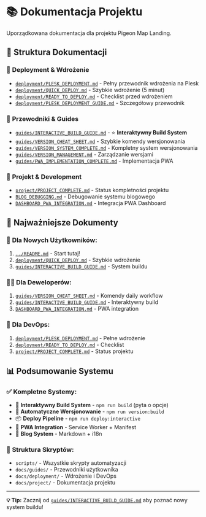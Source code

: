 # 📚 Dokumentacja Projektu

Uporządkowana dokumentacja dla projektu Pigeon Map Landing.

## 📁 Struktura Dokumentacji

### 🚀 **Deployment & Wdrożenie**
- [`deployment/PLESK_DEPLOYMENT.md`](./deployment/PLESK_DEPLOYMENT.md) - Pełny przewodnik wdrożenia na Plesk
- [`deployment/QUICK_DEPLOY.md`](./deployment/QUICK_DEPLOY.md) - Szybkie wdrożenie (5 minut)
- [`deployment/READY_TO_DEPLOY.md`](./deployment/READY_TO_DEPLOY.md) - Checklist przed wdrożeniem
- [`deployment/PLESK_DEPLOYMENT_GUIDE.md`](./deployment/PLESK_DEPLOYMENT_GUIDE.md) - Szczegółowy przewodnik

### 🎯 **Przewodniki & Guides**
- [`guides/INTERACTIVE_BUILD_GUIDE.md`](./guides/INTERACTIVE_BUILD_GUIDE.md) - ⭐ **Interaktywny Build System**
- [`guides/VERSION_CHEAT_SHEET.md`](./guides/VERSION_CHEAT_SHEET.md) - Szybkie komendy wersjonowania
- [`guides/VERSION_SYSTEM_COMPLETE.md`](./guides/VERSION_SYSTEM_COMPLETE.md) - Kompletny system wersjonowania
- [`guides/VERSION_MANAGEMENT.md`](./guides/VERSION_MANAGEMENT.md) - Zarządzanie wersjami
- [`guides/PWA_IMPLEMENTATION_COMPLETE.md`](./guides/PWA_IMPLEMENTATION_COMPLETE.md) - Implementacja PWA

### 🔧 **Projekt & Development**
- [`project/PROJECT_COMPLETE.md`](./project/PROJECT_COMPLETE.md) - Status kompletności projektu
- [`BLOG_DEBUGGING.md`](./BLOG_DEBUGGING.md) - Debugowanie systemu blogowego
- [`DASHBOARD_PWA_INTEGRATION.md`](./DASHBOARD_PWA_INTEGRATION.md) - Integracja PWA Dashboard

## 🎯 **Najważniejsze Dokumenty**

### 🚀 **Dla Nowych Użytkowników:**
1. [`../README.md`](../README.md) - Start tutaj!
2. [`deployment/QUICK_DEPLOY.md`](./deployment/QUICK_DEPLOY.md) - Szybkie wdrożenie
3. [`guides/INTERACTIVE_BUILD_GUIDE.md`](./guides/INTERACTIVE_BUILD_GUIDE.md) - System buildu

### 👨‍💻 **Dla Deweloperów:**
1. [`guides/VERSION_CHEAT_SHEET.md`](./guides/VERSION_CHEAT_SHEET.md) - Komendy daily workflow
2. [`guides/INTERACTIVE_BUILD_GUIDE.md`](./guides/INTERACTIVE_BUILD_GUIDE.md) - Interaktywny build
3. [`DASHBOARD_PWA_INTEGRATION.md`](./DASHBOARD_PWA_INTEGRATION.md) - PWA integration

### 🚀 **Dla DevOps:**
1. [`deployment/PLESK_DEPLOYMENT.md`](./deployment/PLESK_DEPLOYMENT.md) - Pełne wdrożenie
2. [`deployment/READY_TO_DEPLOY.md`](./deployment/READY_TO_DEPLOY.md) - Checklist
3. [`project/PROJECT_COMPLETE.md`](./project/PROJECT_COMPLETE.md) - Status projektu

## 📊 **Podsumowanie Systemu**

### ✅ **Kompletne Systemy:**
- 🎯 **Interaktywny Build System** - `npm run build` (pyta o opcje)
- 🚀 **Automatyczne Wersjonowanie** - `npm run version:build`
- 📦 **Deploy Pipeline** - `npm run deploy:interactive`
- 🔧 **PWA Integration** - Service Worker + Manifest
- 📝 **Blog System** - Markdown + i18n

### 🔧 **Struktura Skryptów:**
- `scripts/` - Wszystkie skrypty automatyzacji
- `docs/guides/` - Przewodniki użytkownika
- `docs/deployment/` - Wdrożenie i DevOps
- `docs/project/` - Dokumentacja projektu

---

**💡 Tip:** Zacznij od [`guides/INTERACTIVE_BUILD_GUIDE.md`](./guides/INTERACTIVE_BUILD_GUIDE.md) aby poznać nowy system buildu!
